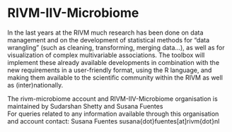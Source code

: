 # RIVM-IIV-Microbiome  

In the last years at the RIVM much research has been done on data management and on the development of statistical methods for “data wrangling” (such as cleaning, transforming, merging data…), as well as for visualization of complex multivariable associations. The toolbox will implement these already available developments in combination with the new requirements in a user-friendly format, using the R language, and making them available to the scientific community within the RIVM as well as (inter)nationally.  

The rivm-microbiome account and RIVM-IIV-Microbiome organisation is maintained by Sudarshan Shetty and Susana Fuentes   
For queries related to any information available through this organisation and account contact: Susana Fuentes susana{dot}fuentes[at]rivm{dot}nl   

